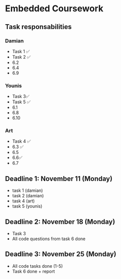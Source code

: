 # Embedded Coursework

## Task responsabilities 
### Damian
- Task 1 ✅
- Task 2 ✅
- 6.2
- 6.4
- 6.9
### Younis 
- Task 3✅
- Task 5 ✅
- 6.1
- 6.8
- 6.10
### Art
- Task 4 ✅
- 6.3 ✅
- 6.5
- 6.6✅
- 6.7

## Deadline 1: November 11 (Monday)
- task 1 (damian)
- task 2 (damian)
- task 4 (art)
- task 5 (younis)

## Deadline 2: November 18 (Monday)
- Task 3
- All code questions from task 6 done

## Deadline 3: November 25 (Monday)
- All code tasks done (1-5)
- Task 6 done + report 
